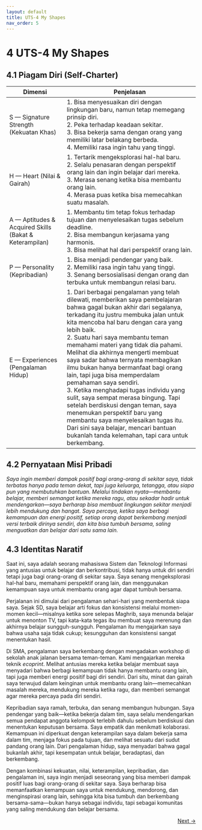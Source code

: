 ```yaml
---
layout: default
title: UTS-4 My Shapes
nav_order: 5
---
```


# 4 UTS-4 My Shapes
## 4.1 Piagam Diri (Self-Charter)


| Dimensi | Penjelasan |
|---------|------------|
| S — Signature Strength (Kekuatan Khas) | 1. Bisa menyesuaikan diri dengan lingkungan baru, namun tetap memegang prinsip diri. <br> 2. Peka terhadap keadaan sekitar. <br> 3. Bisa bekerja sama dengan orang yang memiliki latar belakang berbeda. <br> 4. Memiliki rasa ingin tahu yang tinggi. |
| H — Heart (Nilai & Gairah) | 1. Tertarik mengeksplorasi hal-hal baru.<br>2. Selalu penasaran dengan perspektif orang lain dan ingin belajar dari mereka.<br>3. Merasa senang ketika bisa membantu orang lain.<br>4. Merasa puas ketika bisa memecahkan suatu masalah. |
| A — Aptitudes & Acquired Skills (Bakat & Keterampilan) | 1. Membantu tim tetap fokus terhadap tujuan dan menyelesaikan tugas sebelum deadline.<br>2. Bisa membangun kerjasama yang harmonis.<br>3. Bisa melihat hal dari perspektif orang lain. |
| P — Personality (Kepribadian) |  1. Bisa menjadi pendengar yang baik.<br>2. Memiliki rasa ingin tahu yang tinggi.<br>3. Senang bersosialisasi dengan orang dan terbuka untuk membangun relasi baru. |
| E — Experiences (Pengalaman Hidup) | 1. Dari berbagai pengalaman yang telah dilewati, memberikan saya pembelajaran bahwa gagal bukan akhir dari segalanya, terkadang itu justru membuka jalan untuk kita mencoba hal baru dengan cara yang lebih baik.<br>2. Suatu hari saya membantu teman memahami materi yang tidak dia pahami. Melihat dia akhirnya mengerti membuat saya sadar bahwa ternyata membagikan ilmu bukan hanya bermanfaat bagi orang lain, tapi juga bisa memperdalam pemahaman saya sendiri.<br>3. Ketika menghadapi tugas individu yang sulit, saya sempat merasa bingung. Tapi setelah berdiskusi dengan teman, saya menemukan perspektif baru yang membantu saya menyelesaikan tugas itu. Dari sini saya belajar, mencari bantuan bukanlah tanda kelemahan, tapi cara untuk berkembang. |



## 4.2 Pernyataan Misi Pribadi 

_Saya ingin memberi dampak positif bagi orang-orang di sekitar saya, tidak terbatas hanya pada teman dekat, tapi juga keluarga, tetangga, atau siapa pun yang membutuhkan bantuan. Melalui tindakan nyata—membantu belajar, memberi semangat ketika mereka ragu, atau sekadar hadir untuk mendengarkan—saya berharap bisa membuat lingkungan sekitar menjadi lebih mendukung dan hangat. Saya percaya, ketika saya berbagi kemampuan dan energi positif, setiap orang dapat berkembang menjadi versi terbaik dirinya sendiri, dan kita bisa tumbuh bersama, saling menguatkan dan belajar dari satu sama lain._



## 4.3 Identitas Naratif

Saat ini, saya adalah seorang mahasiswa Sistem dan Teknologi Informasi yang antusias untuk belajar dan berkontribusi, tidak hanya untuk diri sendiri tetapi juga bagi orang-orang di sekitar saya. Saya senang mengeksplorasi hal-hal baru, memahami perspektif orang lain, dan menggunakan kemampuan saya untuk membantu orang agar dapat tumbuh bersama.


Perjalanan ini dimulai dari pengalaman sehari-hari yang membentuk siapa saya. Sejak SD, saya belajar arti fokus dan konsistensi melalui momen-momen kecil—misalnya ketika sore selepas Maghrib, saya menunda belajar untuk menonton TV, tapi kata-kata tegas ibu membuat saya merenung dan akhirnya belajar sungguh-sungguh. Pengalaman itu mengajarkan saya bahwa usaha saja tidak cukup; kesungguhan dan konsistensi sangat menentukan hasil.


Di SMA, pengalaman saya berkembang dengan mengadakan workshop di sekolah anak jalanan bersama teman-teman. Kami mengajarkan mereka teknik _ecoprint_. Melihat antusias mereka ketika belajar membuat saya menyadari bahwa berbagi kemampuan tidak hanya membantu orang lain, tapi juga memberi energi positif bagi diri sendiri. Dari situ, minat dan gairah saya terwujud dalam keinginan untuk membantu orang lain—memecahkan masalah mereka, mendukung mereka ketika ragu, dan memberi semangat agar mereka percaya pada diri sendiri.


Kepribadian saya ramah, terbuka, dan senang membangun hubungan. Saya pendengar yang baik—ketika bekerja dalam tim, saya selalu mendengarkan semua pendapat anggota kelompok terlebih dahulu sebelum berdiskusi dan menentukan keputusan bersama. Saya empatik dan menikmati kolaborasi. Kemampuan ini diperkuat dengan keterampilan saya dalam bekerja sama dalam tim, menjaga fokus pada tujuan, dan melihat sesuatu dari sudut pandang orang lain. Dari pengalaman hidup, saya menyadari bahwa gagal bukanlah akhir, tapi kesempatan untuk belajar, beradaptasi, dan berkembang.


Dengan kombinasi kekuatan, nilai, keterampilan, kepribadian, dan pengalaman ini, saya ingin menjadi seseorang yang bisa memberi dampak positif luas bagi orang-orang di sekitar saya. Saya berharap bisa memanfaatkan kemampuan saya untuk mendukung, mendorong, dan menginspirasi orang lain, sehingga kita bisa tumbuh dan berkembang bersama-sama—bukan hanya sebagai individu, tapi sebagai komunitas yang saling mendukung dan belajar bersama.



<p align="right">
  <a href="2-UTS-2-My-Personal-Reviews.html">Next →</a>
</p>


